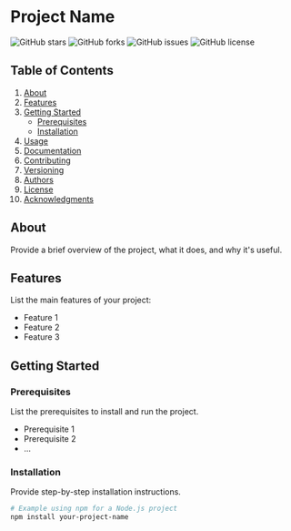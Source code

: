 # Project Name

![GitHub stars](https://img.shields.io/github/stars/username/repository)
![GitHub forks](https://img.shields.io/github/forks/username/repository)
![GitHub issues](https://img.shields.io/github/issues/username/repository)
![GitHub license](https://img.shields.io/github/license/username/repository)

## Table of Contents

1. [About](#about)
2. [Features](#features)
3. [Getting Started](#getting-started)
   - [Prerequisites](#prerequisites)
   - [Installation](#installation)
4. [Usage](#usage)
5. [Documentation](#documentation)
6. [Contributing](#contributing)
7. [Versioning](#versioning)
8. [Authors](#authors)
9. [License](#license)
10. [Acknowledgments](#acknowledgments)

## About

Provide a brief overview of the project, what it does, and why it's useful.

## Features

List the main features of your project:

- Feature 1
- Feature 2
- Feature 3

## Getting Started

### Prerequisites

List the prerequisites to install and run the project.

- Prerequisite 1
- Prerequisite 2
- ...

### Installation

Provide step-by-step installation instructions.

```bash
# Example using npm for a Node.js project
npm install your-project-name
